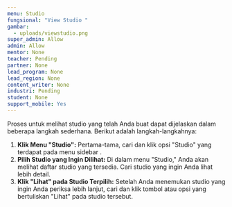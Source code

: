 ```yaml
---
menu: Studio
fungsional: "View Studio "
gambar:
  - uploads/viewstudio.png
super_admin: Allow
admin: Allow
mentor: None
teacher: Pending
partner: None
lead_program: None
lead_region: None
content_writer: None
industri: Pending
student: None
support_mobile: Yes
---
```

Proses untuk melihat studio yang telah Anda buat dapat dijelaskan dalam beberapa langkah sederhana. Berikut adalah langkah-langkahnya:

1. **Klik Menu "Studio":** Pertama-tama, cari dan klik opsi "Studio" yang terdapat pada menu sidebar .
2. **Pilih Studio yang Ingin Dilihat:** Di dalam menu "Studio," Anda akan melihat daftar studio yang tersedia. Cari studio yang ingin Anda lihat lebih detail.
3. **Klik "Lihat" pada Studio Terpilih:** Setelah Anda menemukan studio yang ingin Anda periksa lebih lanjut, cari dan klik tombol atau opsi yang bertuliskan "Lihat" pada studio tersebut.